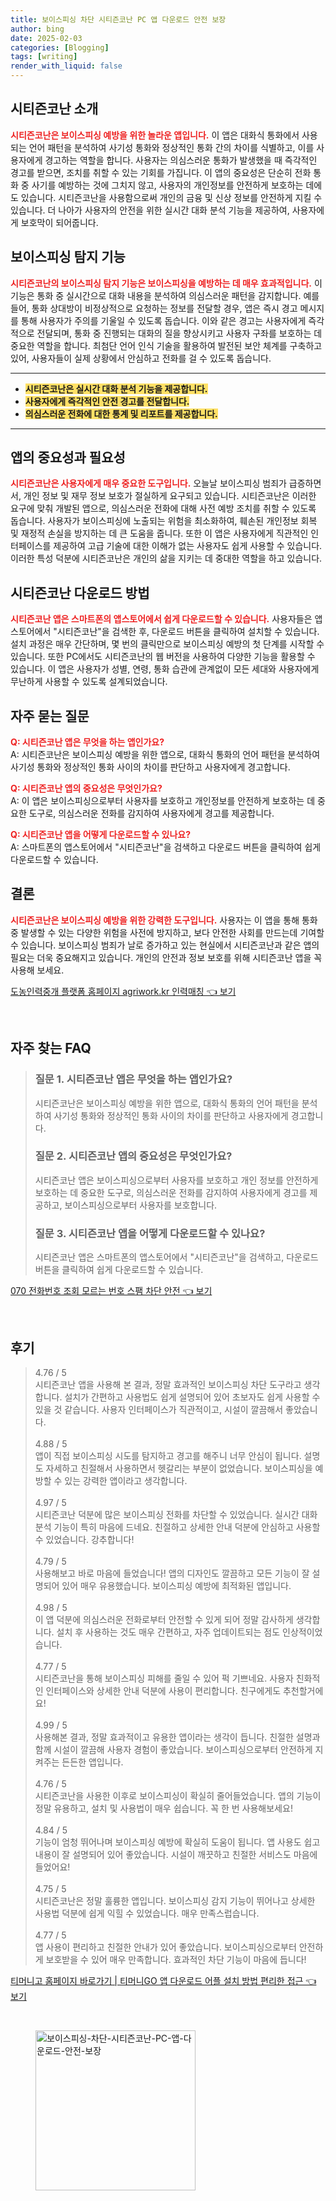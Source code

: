 ```yaml
---
title: 보이스피싱 차단 시티즌코난 PC 앱 다운로드 안전 보장
author: bing
date: 2025-02-03
categories: [Blogging]
tags: [writing]
render_with_liquid: false
---
```



<h2 id='시티즌코난_소개'>시티즌코난 소개</h2>

<p><b><span style="color: #ee2323;">시티즌코난은 보이스피싱 예방을 위한 놀라운 앱입니다.</span></b> 이 앱은 대화식 통화에서 사용되는 언어 패턴을 분석하여 사기성 통화와 정상적인 통화 간의 차이를 식별하고, 이를 사용자에게 경고하는 역할을 합니다. 사용자는 의심스러운 통화가 발생했을 때 즉각적인 경고를 받으면, 조치를 취할 수 있는 기회를 가집니다. 이 앱의 중요성은 단순히 전화 통화 중 사기를 예방하는 것에 그치지 않고, 사용자의 개인정보를 안전하게 보호하는 데에도 있습니다. 시티즌코난을 사용함으로써 개인의 금융 및 신상 정보를 안전하게 지킬 수 있습니다. 더 나아가 사용자의 안전을 위한 실시간 대화 분석 기능을 제공하여, 사용자에게 보호막이 되어줍니다.</p>

<h2 id='보이스피싱_탐지_기능'>보이스피싱 탐지 기능</h2>

<p><b><span style="color: #ee2323;">시티즌코난의 보이스피싱 탐지 기능은 보이스피싱을 예방하는 데 매우 효과적입니다.</span></b> 이 기능은 통화 중 실시간으로 대화 내용을 분석하여 의심스러운 패턴을 감지합니다. 예를 들어, 통화 상대방이 비정상적으로 요청하는 정보를 전달할 경우, 앱은 즉시 경고 메시지를 통해 사용자가 주의를 기울일 수 있도록 돕습니다. 이와 같은 경고는 사용자에게 즉각적으로 전달되며, 통화 중 진행되는 대화의 질을 향상시키고 사용자 구좌를 보호하는 데 중요한 역할을 합니다. 최첨단 언어 인식 기술을 활용하여 발전된 보안 체계를 구축하고 있어, 사용자들이 실제 상황에서 안심하고 전화를 걸 수 있도록 돕습니다.</p>

<hr />

<ul>
    <li><b><span style="background-color: #ffe066;">시티즌코난은 실시간 대화 분석 기능을 제공합니다.</span></b></li>
    <li><b><span style="background-color: #ffe066;">사용자에게 즉각적인 안전 경고를 전달합니다.</span></b></li>
    <li><b><span style="background-color: #ffe066;">의심스러운 전화에 대한 통계 및 리포트를 제공합니다.</span></b></li>
</ul>

<hr />

<h2 id='중요성_및_필요성'>앱의 중요성과 필요성</h2>

<p><b><span style="color: #ee2323;">시티즌코난은 사용자에게 매우 중요한 도구입니다.</span></b> 오늘날 보이스피싱 범죄가 급증하면서, 개인 정보 및 재무 정보 보호가 절실하게 요구되고 있습니다. 시티즌코난은 이러한 요구에 맞춰 개발된 앱으로, 의심스러운 전화에 대해 사전 예방 조치를 취할 수 있도록 돕습니다. 사용자가 보이스피싱에 노출되는 위험을 최소화하여, 훼손된 개인정보 회복 및 재정적 손실을 방지하는 데 큰 도움을 줍니다. 또한 이 앱은 사용자에게 직관적인 인터페이스를 제공하여 고급 기술에 대한 이해가 없는 사용자도 쉽게 사용할 수 있습니다. 이러한 특성 덕분에 시티즌코난은 개인의 삶을 지키는 데 중대한 역할을 하고 있습니다.</p>

<h2 id='다운로드_방법'>시티즌코난 다운로드 방법</h2>

<p><b><span style="color: #ee2323;">시티즌코난 앱은 스마트폰의 앱스토어에서 쉽게 다운로드할 수 있습니다.</span></b> 사용자들은 앱스토어에서 "시티즌코난"을 검색한 후, 다운로드 버튼을 클릭하여 설치할 수 있습니다. 설치 과정은 매우 간단하며, 몇 번의 클릭만으로 보이스피싱 예방의 첫 단계를 시작할 수 있습니다. 또한 PC에서도 시티즌코난의 웹 버전을 사용하여 다양한 기능을 활용할 수 있습니다. 이 앱은 사용자가 성별, 연령, 통화 습관에 관계없이 모든 세대와 사용자에게 무난하게 사용할 수 있도록 설계되었습니다.</p>

<h2 id='자주_묻는_질문'>자주 묻는 질문</h2>

<p><b><span style="color: #ee2323;">Q: 시티즌코난 앱은 무엇을 하는 앱인가요?</span></b><br/>A: 시티즌코난은 보이스피싱 예방을 위한 앱으로, 대화식 통화의 언어 패턴을 분석하여 사기성 통화와 정상적인 통화 사이의 차이를 판단하고 사용자에게 경고합니다.</p>

<p><b><span style="color: #ee2323;">Q: 시티즌코난 앱의 중요성은 무엇인가요?</span></b><br/>A: 이 앱은 보이스피싱으로부터 사용자를 보호하고 개인정보를 안전하게 보호하는 데 중요한 도구로, 의심스러운 전화를 감지하여 사용자에게 경고를 제공합니다.</p>

<p><b><span style="color: #ee2323;">Q: 시티즌코난 앱을 어떻게 다운로드할 수 있나요?</span></b><br/>A: 스마트폰의 앱스토어에서 "시티즌코난"을 검색하고 다운로드 버튼을 클릭하여 쉽게 다운로드할 수 있습니다.</p>

<h2 id='결론'>결론</h2>

<p><b><span style="color: #ee2323;">시티즌코난은 보이스피싱 예방을 위한 강력한 도구입니다.</span></b> 사용자는 이 앱을 통해 통화 중 발생할 수 있는 다양한 위험을 사전에 방지하고, 보다 안전한 사회를 만드는데 기여할 수 있습니다. 보이스피싱 범죄가 날로 증가하고 있는 현실에서 시티즌코난과 같은 앱의 필요는 더욱 중요해지고 있습니다. 개인의 안전과 정보 보호를 위해 시티즌코난 앱을 꼭 사용해 보세요.</p>


<p><a class="click-button" title="도농인력중개 플랫폼 홈페이지 agriwork.kr 인력매칭" href="https://afficreate.github.io/posts/%EB%8F%84%EB%86%8D%EC%9D%B8%EB%A0%A5%EC%A4%91%EA%B0%9C-%ED%94%8C%EB%9E%AB%ED%8F%BC-%ED%99%88%ED%8E%98%EC%9D%B4%EC%A7%80-agriwork.kr-%EC%9D%B8%EB%A0%A5%EB%A7%A4%EC%B9%AD/" rel="dofollow">도농인력중개 플랫폼 홈페이지 agriwork.kr 인력매칭 👈 보기</a></p><br>
<h2 id='자주_찾는_FAQ'>자주 찾는 FAQ</h2>
<div itemscope="" itemtype="https://schema.org/FAQPage"> 
<blockquote> 
<div itemscope="" itemprop="mainEntity" itemtype="https://schema.org/Question"> 
<h3 itemprop="name">질문 1. 시티즌코난 앱은 무엇을 하는 앱인가요?</h3> 
<div itemscope="" itemprop="acceptedAnswer" itemtype="https://schema.org/Answer"> 
<span itemprop="text"> 
<p>시티즌코난은 보이스피싱 예방을 위한 앱으로, 대화식 통화의 언어 패턴을 분석하여 사기성 통화와 정상적인 통화 사이의 차이를 판단하고 사용자에게 경고합니다.</p> 
</span> 
</div> 
</div> 
<div itemscope="" itemprop="mainEntity" itemtype="https://schema.org/Question"> 
<h3 itemprop="name">질문 2. 시티즌코난 앱의 중요성은 무엇인가요?</h3> 
<div itemscope="" itemprop="acceptedAnswer" itemtype="https://schema.org/Answer"> 
<span itemprop="text"> 
<p>시티즌코난 앱은 보이스피싱으로부터 사용자를 보호하고 개인 정보를 안전하게 보호하는 데 중요한 도구로, 의심스러운 전화를 감지하여 사용자에게 경고를 제공하고, 보이스피싱으로부터 사용자를 보호합니다.</p> 
</span> 
</div> 
</div> 
<div itemscope="" itemprop="mainEntity" itemtype="https://schema.org/Question"> 
<h3 itemprop="name">질문 3. 시티즌코난 앱을 어떻게 다운로드할 수 있나요?</h3> 
<div itemscope="" itemprop="acceptedAnswer" itemtype="https://schema.org/Answer"> 
<span itemprop="text"> 
<p>시티즌코난 앱은 스마트폰의 앱스토어에서 "시티즌코난"을 검색하고, 다운로드 버튼을 클릭하여 쉽게 다운로드할 수 있습니다.</p> 
</span> 
</div> 
</div> 
</blockquote> 
</div>
<p><a class="click-button" title="070 전화번호 조회 모르는 번호 스팸 차단 안전" href="https://afficreate.github.io/posts/070-%EC%A0%84%ED%99%94%EB%B2%88%ED%98%B8-%EC%A1%B0%ED%9A%8C-%EB%AA%A8%EB%A5%B4%EB%8A%94-%EB%B2%88%ED%98%B8-%EC%8A%A4%ED%8C%B8-%EC%B0%A8%EB%8B%A8-%EC%95%88%EC%A0%84/" rel="dofollow">070 전화번호 조회 모르는 번호 스팸 차단 안전 👈 보기</a></p><br>
<h2 id='후기'>후기</h2>
<div itemscope itemtype="https://schema.org/Product">
  <blockquote>
  <div itemprop="review" itemscope itemtype="https://schema.org/Review">
      <div itemprop="reviewRating" itemscope itemtype="https://schema.org/Rating"> <span itemprop="ratingValue">4.76</span> / <span itemprop="bestRating">5</span> </div>
      <span itemprop="reviewBody">시티즌코난 앱을 사용해 본 결과, 정말 효과적인 보이스피싱 차단 도구라고 생각합니다. 설치가 간편하고 사용법도 쉽게 설명되어 있어 초보자도 쉽게 사용할 수 있을 것 같습니다. 사용자 인터페이스가 직관적이고, 시설이 깔끔해서 좋았습니다.</span>
  </div>
  <br>
  <div itemprop="review" itemscope itemtype="https://schema.org/Review">
      <div itemprop="reviewRating" itemscope itemtype="https://schema.org/Rating"> <span itemprop="ratingValue">4.88</span> / <span itemprop="bestRating">5</span> </div>
      <span itemprop="reviewBody">앱이 직접 보이스피싱 시도를 탐지하고 경고를 해주니 너무 안심이 됩니다. 설명도 자세하고 친절해서 사용하면서 헷갈리는 부분이 없었습니다. 보이스피싱을 예방할 수 있는 강력한 앱이라고 생각합니다.</span>
  </div>
  <br>
  <div itemprop="review" itemscope itemtype="https://schema.org/Review">
      <div itemprop="reviewRating" itemscope itemtype="https://schema.org/Rating"> <span itemprop="ratingValue">4.97</span> / <span itemprop="bestRating">5</span> </div>
      <span itemprop="reviewBody">시티즌코난 덕분에 많은 보이스피싱 전화를 차단할 수 있었습니다. 실시간 대화 분석 기능이 특히 마음에 드네요. 친절하고 상세한 안내 덕분에 안심하고 사용할 수 있었습니다. 강추합니다!</span>
  </div>
  <br>
  <div itemprop="review" itemscope itemtype="https://schema.org/Review">
      <div itemprop="reviewRating" itemscope itemtype="https://schema.org/Rating"> <span itemprop="ratingValue">4.79</span> / <span itemprop="bestRating">5</span> </div>
      <span itemprop="reviewBody">사용해보고 바로 마음에 들었습니다! 앱의 디자인도 깔끔하고 모든 기능이 잘 설명되어 있어 매우 유용했습니다. 보이스피싱 예방에 최적화된 앱입니다.</span>
  </div>
  <br>
  <div itemprop="review" itemscope itemtype="https://schema.org/Review">
      <div itemprop="reviewRating" itemscope itemtype="https://schema.org/Rating"> <span itemprop="ratingValue">4.98</span> / <span itemprop="bestRating">5</span> </div>
      <span itemprop="reviewBody">이 앱 덕분에 의심스러운 전화로부터 안전할 수 있게 되어 정말 감사하게 생각합니다. 설치 후 사용하는 것도 매우 간편하고, 자주 업데이트되는 점도 인상적이었습니다.</span>
  </div>
  <br>
  <div itemprop="review" itemscope itemtype="https://schema.org/Review">
      <div itemprop="reviewRating" itemscope itemtype="https://schema.org/Rating"> <span itemprop="ratingValue">4.77</span> / <span itemprop="bestRating">5</span> </div>
      <span itemprop="reviewBody">시티즌코난을 통해 보이스피싱 피해를 줄일 수 있어 퍽 기쁘네요. 사용자 친화적인 인터페이스와 상세한 안내 덕분에 사용이 편리합니다. 친구에게도 추천할거에요!</span>
  </div>
  <br>
  <div itemprop="review" itemscope itemtype="https://schema.org/Review">
      <div itemprop="reviewRating" itemscope itemtype="https://schema.org/Rating"> <span itemprop="ratingValue">4.99</span> / <span itemprop="bestRating">5</span> </div>
      <span itemprop="reviewBody">사용해본 결과, 정말 효과적이고 유용한 앱이라는 생각이 듭니다. 친절한 설명과 함께 시설이 깔끔해 사용자 경험이 좋았습니다. 보이스피싱으로부터 안전하게 지켜주는 든든한 앱입니다.</span>
  </div>
  <br>
  <div itemprop="review" itemscope itemtype="https://schema.org/Review">
      <div itemprop="reviewRating" itemscope itemtype="https://schema.org/Rating"> <span itemprop="ratingValue">4.76</span> / <span itemprop="bestRating">5</span> </div>
      <span itemprop="reviewBody">시티즌코난을 사용한 이후로 보이스피싱이 확실히 줄어들었습니다. 앱의 기능이 정말 유용하고, 설치 및 사용법이 매우 쉽습니다. 꼭 한 번 사용해보세요!</span>
  </div>
  <br>
  <div itemprop="review" itemscope itemtype="https://schema.org/Review">
      <div itemprop="reviewRating" itemscope itemtype="https://schema.org/Rating"> <span itemprop="ratingValue">4.84</span> / <span itemprop="bestRating">5</span> </div>
      <span itemprop="reviewBody">기능이 엄청 뛰어나며 보이스피싱 예방에 확실히 도움이 됩니다. 앱 사용도 쉽고 내용이 잘 설명되어 있어 좋았습니다. 시설이 깨끗하고 친절한 서비스도 마음에 들었어요!</span>
  </div>
  <br>
  <div itemprop="review" itemscope itemtype="https://schema.org/Review">
      <div itemprop="reviewRating" itemscope itemtype="https://schema.org/Rating"> <span itemprop="ratingValue">4.75</span> / <span itemprop="bestRating">5</span> </div>
      <span itemprop="reviewBody">시티즌코난은 정말 훌륭한 앱입니다. 보이스피싱 감지 기능이 뛰어나고 상세한 사용법 덕분에 쉽게 익힐 수 있었습니다. 매우 만족스럽습니다.</span>
  </div>
  <br>
  <div itemprop="review" itemscope itemtype="https://schema.org/Review">
      <div itemprop="reviewRating" itemscope itemtype="https://schema.org/Rating"> <span itemprop="ratingValue">4.77</span> / <span itemprop="bestRating">5</span> </div>
      <span itemprop="reviewBody">앱 사용이 편리하고 친절한 안내가 있어 좋았습니다. 보이스피싱으로부터 안전하게 보호받을 수 있어 매우 만족합니다. 효과적인 차단 기능이 마음에 듭니다!</span>
  </div>
  </blockquote>
</div>
<p><a class="click-button" title="티머니고 홈페이지 바로가기 | 티머니GO 앱 다운로드 어플 설치 방법 편리한 접근" href="https://afficreate.github.io/posts/%ED%8B%B0%EB%A8%B8%EB%8B%88%EA%B3%A0-%ED%99%88%ED%8E%98%EC%9D%B4%EC%A7%80-%EB%B0%94%EB%A1%9C%EA%B0%80%EA%B8%B0-%ED%8B%B0%EB%A8%B8%EB%8B%88GO-%EC%95%B1-%EB%8B%A4%EC%9A%B4%EB%A1%9C%EB%93%9C-%EC%96%B4%ED%94%8C-%EC%84%A4%EC%B9%98-%EB%B0%A9%EB%B2%95-%ED%8E%B8%EB%A6%AC%ED%95%9C-%EC%A0%91%EA%B7%BC/" rel="dofollow">티머니고 홈페이지 바로가기 | 티머니GO 앱 다운로드 어플 설치 방법 편리한 접근 👈 보기</a></p><br>
<figure class="image"><img src="https://afficreate.github.io/assets/img/thumbnail/보이스피싱-차단-시티즌코난-PC-앱-다운로드-안전-보장.webp" alt="보이스피싱-차단-시티즌코난-PC-앱-다운로드-안전-보장" width="256" height="256"></figure>